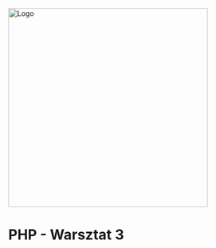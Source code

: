 
<img alt="Logo" src="http://coderslab.pl/wp-content/themes/coderslab/svg/logo-coderslab.svg" width="400">

# PHP - Warsztat 3

